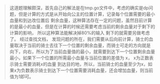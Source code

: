 > 这道题理解颇深，首先自己的解法是在tmp.go文件中，考虑的确实是dp问题，但是计算的方式是从开始向公主的位置计算，记录每个位置需要的最小血量和到达改位置后
> 剩余血量，这种算法存在一定的问题，虽然目前计算的是最小的血量，但是在计算的时候还需要考虑当前的剩余血量对于剩下的计算的影响， 所以这种算法能解决掉80%的输入
> 剩下的就需要另做考虑了。 经过查找文档， 发现问题的所在，我们需要从后向前计算，骑士的血量取决于当前的骑士去往下一个位置的剩余血量，而骑士可走的方向就是
> 向下，向右，所以为了当前血量值的最小，就需要到达下一个位置剩余血量最小，如果下一个位置的所需最小血量与当前位置的差值为 x， x为正数表示骑士需要消耗x的血量
> 到达目的地，所以，当前骑士的血量至少为x，如果x为负数表示骑士到达下一个位置需要消耗血量，还会增加血量，则当前值为1即可。

